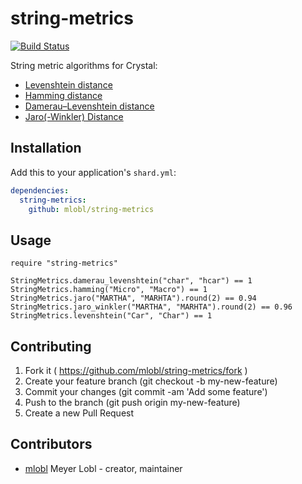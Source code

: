 # string-metrics

[![Build Status](https://travis-ci.org/mlobl/string-metrics.svg?branch=master)](https://travis-ci.org/mlobl/string-metrics)


String metric algorithms for Crystal:
* [Levenshtein distance](https://en.wikipedia.org/wiki/Levenshtein_distance)
* [Hamming distance](https://en.wikipedia.org/wiki/Hamming_distance)
* [Damerau–Levenshtein distance](https://en.wikipedia.org/wiki/Damerau%E2%80%93Levenshtein_distance)
* [Jaro(-Winkler) Distance](https://en.wikipedia.org/wiki/Jaro%E2%80%93Winkler_distance)


## Installation

Add this to your application's `shard.yml`:

```yaml
dependencies:
  string-metrics:
    github: mlobl/string-metrics
```

## Usage

```crystal
require "string-metrics"

StringMetrics.damerau_levenshtein("char", "hcar") == 1
StringMetrics.hamming("Micro", "Macro") == 1
StringMetrics.jaro("MARTHA", "MARHTA").round(2) == 0.94
StringMetrics.jaro_winkler("MARTHA", "MARHTA").round(2) == 0.96
StringMetrics.levenshtein("Car", "Char") == 1
```


## Contributing

1. Fork it ( https://github.com/mlobl/string-metrics/fork )
2. Create your feature branch (git checkout -b my-new-feature)
3. Commit your changes (git commit -am 'Add some feature')
4. Push to the branch (git push origin my-new-feature)
5. Create a new Pull Request

## Contributors

- [mlobl](https://github.com/mlobl) Meyer Lobl - creator, maintainer
